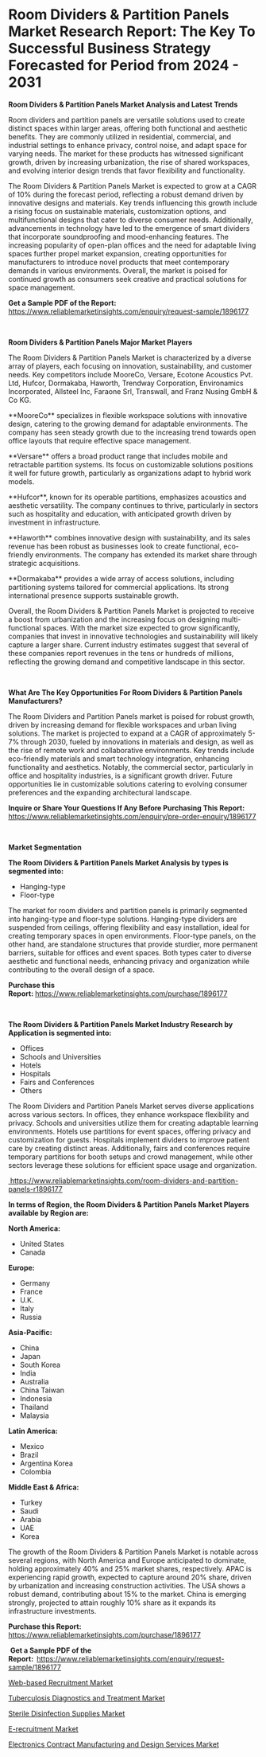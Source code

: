 <p><h1>Room Dividers & Partition Panels Market Research Report: The Key To Successful Business Strategy Forecasted for Period from 2024 - 2031</h1></p><p><strong>Room Dividers & Partition Panels Market Analysis and Latest Trends</strong></p>
<p><p>Room dividers and partition panels are versatile solutions used to create distinct spaces within larger areas, offering both functional and aesthetic benefits. They are commonly utilized in residential, commercial, and industrial settings to enhance privacy, control noise, and adapt space for varying needs. The market for these products has witnessed significant growth, driven by increasing urbanization, the rise of shared workspaces, and evolving interior design trends that favor flexibility and functionality.</p><p>The Room Dividers & Partition Panels Market is expected to grow at a CAGR of 10% during the forecast period, reflecting a robust demand driven by innovative designs and materials. Key trends influencing this growth include a rising focus on sustainable materials, customization options, and multifunctional designs that cater to diverse consumer needs. Additionally, advancements in technology have led to the emergence of smart dividers that incorporate soundproofing and mood-enhancing features. The increasing popularity of open-plan offices and the need for adaptable living spaces further propel market expansion, creating opportunities for manufacturers to introduce novel products that meet contemporary demands in various environments. Overall, the market is poised for continued growth as consumers seek creative and practical solutions for space management.</p></p>
<p><strong>Get a Sample PDF of the Report:&nbsp;</strong> <a href="https://www.reliablemarketinsights.com/enquiry/request-sample/1896177?utm_campaign=1772&utm_medium=2&utm_source=Github&utm_content=ia&utm_term=24102024&utm_id=room-dividers-partition-panels">https://www.reliablemarketinsights.com/enquiry/request-sample/1896177</a></p>
<p>&nbsp;</p>
<p><strong>Room Dividers & Partition Panels Major Market Players</strong></p>
<p><p>The Room Dividers & Partition Panels Market is characterized by a diverse array of players, each focusing on innovation, sustainability, and customer needs. Key competitors include MooreCo, Versare, Ecotone Acoustics Pvt. Ltd, Hufcor, Dormakaba, Haworth, Trendway Corporation, Environamics Incorporated, Allsteel Inc, Faraone Srl, Transwall, and Franz Nusing GmbH & Co KG.</p><p>**MooreCo** specializes in flexible workspace solutions with innovative design, catering to the growing demand for adaptable environments. The company has seen steady growth due to the increasing trend towards open office layouts that require effective space management.</p><p>**Versare** offers a broad product range that includes mobile and retractable partition systems. Its focus on customizable solutions positions it well for future growth, particularly as organizations adapt to hybrid work models.</p><p>**Hufcor**, known for its operable partitions, emphasizes acoustics and aesthetic versatility. The company continues to thrive, particularly in sectors such as hospitality and education, with anticipated growth driven by investment in infrastructure.</p><p>**Haworth** combines innovative design with sustainability, and its sales revenue has been robust as businesses look to create functional, eco-friendly environments. The company has extended its market share through strategic acquisitions.</p><p>**Dormakaba** provides a wide array of access solutions, including partitioning systems tailored for commercial applications. Its strong international presence supports sustainable growth.</p><p>Overall, the Room Dividers & Partition Panels Market is projected to receive a boost from urbanization and the increasing focus on designing multi-functional spaces. With the market size expected to grow significantly, companies that invest in innovative technologies and sustainability will likely capture a larger share. Current industry estimates suggest that several of these companies report revenues in the tens or hundreds of millions, reflecting the growing demand and competitive landscape in this sector.</p></p>
<p>&nbsp;</p>
<p><strong>What Are The Key Opportunities For Room Dividers & Partition Panels Manufacturers?</strong></p>
<p><p>The Room Dividers and Partition Panels market is poised for robust growth, driven by increasing demand for flexible workspaces and urban living solutions. The market is projected to expand at a CAGR of approximately 5-7% through 2030, fueled by innovations in materials and design, as well as the rise of remote work and collaborative environments. Key trends include eco-friendly materials and smart technology integration, enhancing functionality and aesthetics. Notably, the commercial sector, particularly in office and hospitality industries, is a significant growth driver. Future opportunities lie in customizable solutions catering to evolving consumer preferences and the expanding architectural landscape.</p></p>
<p><strong>Inquire or Share Your Questions If Any Before Purchasing This Report:</strong> <a href="https://www.reliablemarketinsights.com/enquiry/pre-order-enquiry/1896177?utm_campaign=1772&utm_medium=2&utm_source=Github&utm_content=ia&utm_term=24102024&utm_id=room-dividers-partition-panels">https://www.reliablemarketinsights.com/enquiry/pre-order-enquiry/1896177</a></p>
<p>&nbsp;</p>
<p><strong>Market Segmentation</strong></p>
<p><strong>The Room Dividers & Partition Panels Market Analysis by types is segmented into:</strong></p>
<p><ul><li>Hanging-type</li><li>Floor-type</li></ul></p>
<p><p>The market for room dividers and partition panels is primarily segmented into hanging-type and floor-type solutions. Hanging-type dividers are suspended from ceilings, offering flexibility and easy installation, ideal for creating temporary spaces in open environments. Floor-type panels, on the other hand, are standalone structures that provide sturdier, more permanent barriers, suitable for offices and event spaces. Both types cater to diverse aesthetic and functional needs, enhancing privacy and organization while contributing to the overall design of a space.</p></p>
<p><strong>Purchase this Report:&nbsp;</strong><a href="https://www.reliablemarketinsights.com/purchase/1896177?utm_campaign=1772&utm_medium=2&utm_source=Github&utm_content=ia&utm_term=24102024&utm_id=room-dividers-partition-panels">https://www.reliablemarketinsights.com/purchase/1896177</a></p>
<p>&nbsp;</p>
<p><strong>The Room Dividers & Partition Panels Market Industry Research by Application is segmented into:</strong></p>
<p><ul><li>Offices</li><li>Schools and Universities</li><li>Hotels</li><li>Hospitals</li><li>Fairs and Conferences</li><li>Others</li></ul></p>
<p><p>The Room Dividers and Partition Panels Market serves diverse applications across various sectors. In offices, they enhance workspace flexibility and privacy. Schools and universities utilize them for creating adaptable learning environments. Hotels use partitions for event spaces, offering privacy and customization for guests. Hospitals implement dividers to improve patient care by creating distinct areas. Additionally, fairs and conferences require temporary partitions for booth setups and crowd management, while other sectors leverage these solutions for efficient space usage and organization.</p></p>
<p><a href="https://www.reliablemarketinsights.com/room-dividers-and-partition-panels-r1896177?utm_campaign=1772&utm_medium=2&utm_source=Github&utm_content=ia&utm_term=24102024&utm_id=room-dividers-partition-panels">&nbsp;https://www.reliablemarketinsights.com/room-dividers-and-partition-panels-r1896177</a></p>
<p><strong>In terms of Region, the Room Dividers & Partition Panels Market Players available by Region are:</strong></p>
<p>
    <p> <strong> North America: </strong>
        <ul>
            <li>United States</li>
            <li>Canada</li>
        </ul>
        </p> 
    <p> <strong> Europe: </strong>
        <ul>
            <li>Germany</li>
            <li>France</li>
            <li>U.K.</li>
            <li>Italy</li>
            <li>Russia</li>
        </ul>
        </p> 
    <p> <strong> Asia-Pacific: </strong>
        <ul>
            <li>China</li>
            <li>Japan</li>
            <li>South Korea</li>
            <li>India</li>
            <li>Australia</li>
            <li>China Taiwan</li>
            <li>Indonesia</li>
            <li>Thailand</li>
            <li>Malaysia</li>
        </ul>
        </p> 
    <p> <strong> Latin America: </strong>
        <ul>
            <li>Mexico</li>
            <li>Brazil</li>
            <li>Argentina Korea</li>
            <li>Colombia</li>
        </ul>
        </p> 
    <p> <strong> Middle East & Africa: </strong>
        <ul>
            <li>Turkey</li>
            <li>Saudi</li>
            <li>Arabia</li>
            <li>UAE</li>
            <li>Korea</li>
        </ul>
    </p>
    </p>
<p><p>The growth of the Room Dividers & Partition Panels Market is notable across several regions, with North America and Europe anticipated to dominate, holding approximately 40% and 25% market shares, respectively. APAC is experiencing rapid growth, expected to capture around 20% share, driven by urbanization and increasing construction activities. The USA shows a robust demand, contributing about 15% to the market. China is emerging strongly, projected to attain roughly 10% share as it expands its infrastructure investments.</p></p>
<p><strong>Purchase this Report: </strong><a href="https://www.reliablemarketinsights.com/purchase/1896177?utm_campaign=1772&utm_medium=2&utm_source=Github&utm_content=ia&utm_term=24102024&utm_id=room-dividers-partition-panels">https://www.reliablemarketinsights.com/purchase/1896177</a></p>
<p>&nbsp;<strong>Get a Sample PDF of the Report:&nbsp;&nbsp;</strong><a href="https://www.reliablemarketinsights.com/enquiry/request-sample/1896177?utm_campaign=1772&utm_medium=2&utm_source=Github&utm_content=ia&utm_term=24102024&utm_id=room-dividers-partition-panels">https://www.reliablemarketinsights.com/enquiry/request-sample/1896177</a></p>
<p><strong></strong></p>
<p><p><a href="https://www.linkedin.com/pulse/web-based-recruitment-market-ecosystem-competitive-landscape-y77oe?utm_campaign=1772&utm_medium=2&utm_source=Github&utm_content=ia&utm_term=24102024&utm_id=room-dividers-partition-panels">Web-based Recruitment Market</a></p><p><a href="https://www.linkedin.com/pulse/tuberculosis-diagnostics-treatment-market-trends-insights-tbqef?utm_campaign=1772&utm_medium=2&utm_source=Github&utm_content=ia&utm_term=24102024&utm_id=room-dividers-partition-panels">Tuberculosis Diagnostics and Treatment Market</a></p><p><a href="https://github.com/abbislposival/Market-Research-Report-List-1/blob/main/sterile-disinfection-supplies-market.md?utm_campaign=1772&utm_medium=2&utm_source=Github&utm_content=ia&utm_term=24102024&utm_id=room-dividers-partition-panels">Sterile Disinfection Supplies Market</a></p><p><a href="https://www.linkedin.com/pulse/e-recruitment-market-strategic-insights-product-evolution-bhyde?utm_campaign=1772&utm_medium=2&utm_source=Github&utm_content=ia&utm_term=24102024&utm_id=room-dividers-partition-panels">E-recruitment Market</a></p><p><a href="https://www.linkedin.com/pulse/investing-electronics-contract-manufacturing-design-services-htnff?utm_campaign=1772&utm_medium=2&utm_source=Github&utm_content=ia&utm_term=24102024&utm_id=room-dividers-partition-panels">Electronics Contract Manufacturing and Design Services Market</a></p></p>